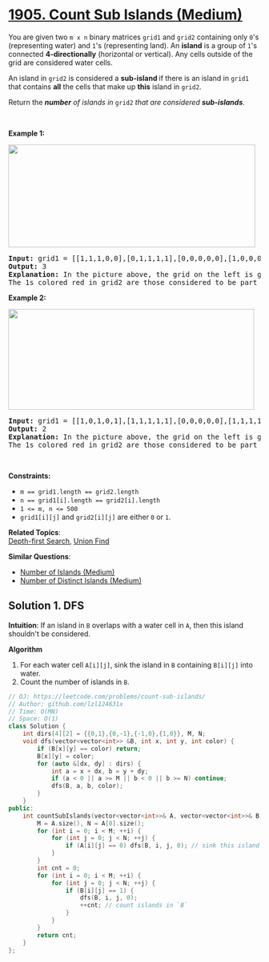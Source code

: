 # [1905. Count Sub Islands (Medium)](https://leetcode.com/problems/count-sub-islands/)

<p>You are given two <code>m x n</code> binary matrices <code>grid1</code> and <code>grid2</code> containing only <code>0</code>'s (representing water) and <code>1</code>'s (representing land). An <strong>island</strong> is a group of <code>1</code>'s connected <strong>4-directionally</strong> (horizontal or vertical). Any cells outside of the grid are considered water cells.</p>

<p>An island in <code>grid2</code> is considered a <strong>sub-island </strong>if there is an island in <code>grid1</code> that contains <strong>all</strong> the cells that make up <strong>this</strong> island in <code>grid2</code>.</p>

<p>Return the <em><strong>number</strong> of islands in </em><code>grid2</code> <em>that are considered <strong>sub-islands</strong></em>.</p>

<p>&nbsp;</p>
<p><strong>Example 1:</strong></p>
<img alt="" src="https://assets.leetcode.com/uploads/2021/06/10/test1.png" style="width: 493px; height: 205px;">
<pre><strong>Input:</strong> grid1 = [[1,1,1,0,0],[0,1,1,1,1],[0,0,0,0,0],[1,0,0,0,0],[1,1,0,1,1]], grid2 = [[1,1,1,0,0],[0,0,1,1,1],[0,1,0,0,0],[1,0,1,1,0],[0,1,0,1,0]]
<strong>Output:</strong> 3
<strong>Explanation: </strong>In the picture above, the grid on the left is grid1 and the grid on the right is grid2.
The 1s colored red in grid2 are those considered to be part of a sub-island. There are three sub-islands.
</pre>

<p><strong>Example 2:</strong></p>
<img alt="" src="https://assets.leetcode.com/uploads/2021/06/03/testcasex2.png" style="width: 491px; height: 201px;">
<pre><strong>Input:</strong> grid1 = [[1,0,1,0,1],[1,1,1,1,1],[0,0,0,0,0],[1,1,1,1,1],[1,0,1,0,1]], grid2 = [[0,0,0,0,0],[1,1,1,1,1],[0,1,0,1,0],[0,1,0,1,0],[1,0,0,0,1]]
<strong>Output:</strong> 2 
<strong>Explanation: </strong>In the picture above, the grid on the left is grid1 and the grid on the right is grid2.
The 1s colored red in grid2 are those considered to be part of a sub-island. There are two sub-islands.
</pre>

<p>&nbsp;</p>
<p><strong>Constraints:</strong></p>

<ul>
	<li><code>m == grid1.length == grid2.length</code></li>
	<li><code>n == grid1[i].length == grid2[i].length</code></li>
	<li><code>1 &lt;= m, n &lt;= 500</code></li>
	<li><code>grid1[i][j]</code> and <code>grid2[i][j]</code> are either <code>0</code> or <code>1</code>.</li>
</ul>


**Related Topics**:  
[Depth-first Search](https://leetcode.com/tag/depth-first-search/), [Union Find](https://leetcode.com/tag/union-find/)

**Similar Questions**:
* [Number of Islands (Medium)](https://leetcode.com/problems/number-of-islands/)
* [Number of Distinct Islands (Medium)](https://leetcode.com/problems/number-of-distinct-islands/)

## Solution 1. DFS

**Intuition**: If an island in `B` overlaps with a water cell in `A`, then this island shouldn't be considered.

**Algorithm**

1. For each water cell `A[i][j]`, sink the island in `B` containing `B[i][j]` into water.
2. Count the number of islands in `B`.

```cpp
// OJ: https://leetcode.com/problems/count-sub-islands/
// Author: github.com/lzl124631x
// Time: O(MN)
// Space: O(1)
class Solution {
    int dirs[4][2] = {{0,1},{0,-1},{-1,0},{1,0}}, M, N;
    void dfs(vector<vector<int>> &B, int x, int y, int color) {
        if (B[x][y] == color) return;
        B[x][y] = color;
        for (auto &[dx, dy] : dirs) {
            int a = x + dx, b = y + dy;
            if (a < 0 || a >= M || b < 0 || b >= N) continue;
            dfs(B, a, b, color);
        }
    }
public:
    int countSubIslands(vector<vector<int>>& A, vector<vector<int>>& B) {
        M = A.size(), N = A[0].size();
        for (int i = 0; i < M; ++i) {
            for (int j = 0; j < N; ++j) {
                if (A[i][j] == 0) dfs(B, i, j, 0); // sink this island at B[i][j]
            }
        }
        int cnt = 0;
        for (int i = 0; i < M; ++i) {
            for (int j = 0; j < N; ++j) {
                if (B[i][j] == 1) {
                    dfs(B, i, j, 0);
                    ++cnt; // count islands in `B`
                }
            }
        }
        return cnt;
    }
};
```